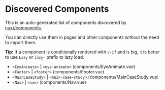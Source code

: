 # Discovered Components

This is an auto-generated list of components discovered by [nuxt/components](https://github.com/nuxt/components).

You can directly use them in pages and other components without the need to import them.

**Tip:** If a component is conditionally rendered with `v-if` and is big, it is better to use `Lazy` or `lazy-` prefix to lazy load.

- `<EyeAnimate>` | `<eye-animate>` (components/EyeAnimate.vue)
- `<Footer>` | `<footer>` (components/Footer.vue)
- `<MainCaseStudy>` | `<main-case-study>` (components/MainCaseStudy.vue)
- `<Nav>` | `<nav>` (components/Nav.vue)
